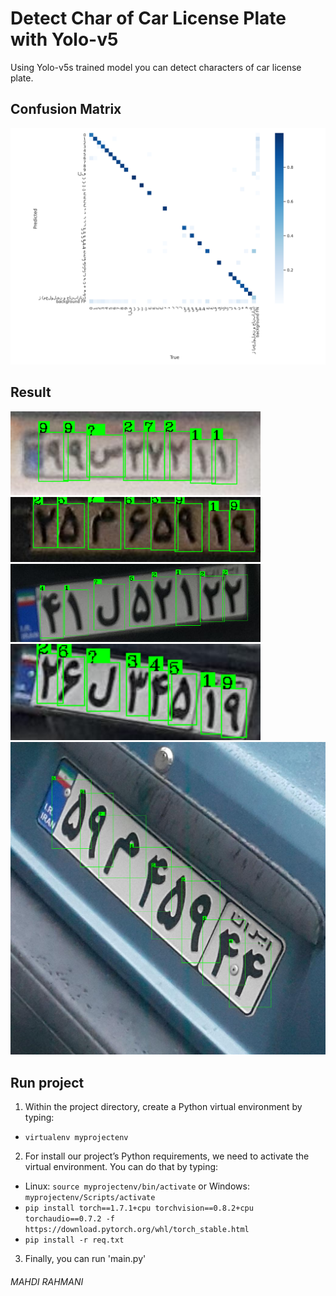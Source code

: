 # Detect Char of Car License Plate with Yolo-v5
Using Yolo-v5s trained model you can detect characters of car license plate.
## Confusion Matrix
<img src="https://github.com/MahdiRahmani/detect_char_of_car_license_plate_with_yolov5/blob/master/char_detect_of_plate/confusion_matrix.png" width="800"/>

## Result
<img src="https://github.com/MahdiRahmani/detect_char_of_car_license_plate_with_yolov5/blob/master/char_detect_of_plate/out/out-t%20(9).png" width="400"/><img src="https://github.com/MahdiRahmani/detect_char_of_car_license_plate_with_yolov5/blob/master/char_detect_of_plate/out/out-t%20(7).png" width="400"/>
<img src="https://github.com/MahdiRahmani/detect_char_of_car_license_plate_with_yolov5/blob/master/char_detect_of_plate/out/out-t%20(2).png" width="400"/><img src="https://github.com/MahdiRahmani/detect_char_of_car_license_plate_with_yolov5/blob/master/char_detect_of_plate/out/out-t%20(3).png" width="400"/>
<img src="https://github.com/MahdiRahmani/detect_char_of_car_license_plate_with_yolov5/blob/master/char_detect_of_plate/out/out-t%20(8).png" width="600"/>
## Run project
1. Within the project directory, create a Python virtual environment by typing:
- `virtualenv myprojectenv`
2. For install our project’s Python requirements, we need to activate the virtual environment. You can do that by typing:
- Linux: `source myprojectenv/bin/activate` or Windows: `myprojectenv/Scripts/activate`
- `pip install torch==1.7.1+cpu torchvision==0.8.2+cpu torchaudio==0.7.2 -f https://download.pytorch.org/whl/torch_stable.html`
- `pip install -r req.txt`
3. Finally, you can run 'main.py'
###### MAHDI RAHMANI
